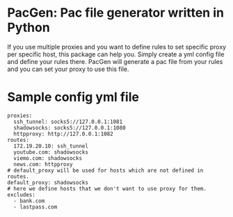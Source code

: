 # PacGen: Pac file generator written in Python
If you use multiple proxies and you want to define rules to set specific proxy per specific host, this package can help you.
Simply create a yml config file and define your rules there. PacGen will generate a pac file from your rules and you can set your proxy to use this file.


# Sample config yml file
```
proxies:
  ssh_tunnel: socks5://127.0.0.1:1081
  shadowsocks: socks5://127.0.0.1:1080
  httpproxy: http://127.0.0.1:1082
routes:
  172.19.20.10: ssh_tunnel
  youtube.com: shadowsocks
  viemo.com: shadowsocks
  news.com: httpproxy
# default_proxy will be used for hosts which are not defined in routes.
default_proxy: shadowsocks
# here we define hosts that we don't want to use proxy for them.
excludes:
  - bank.com
  - lastpass.com
```
